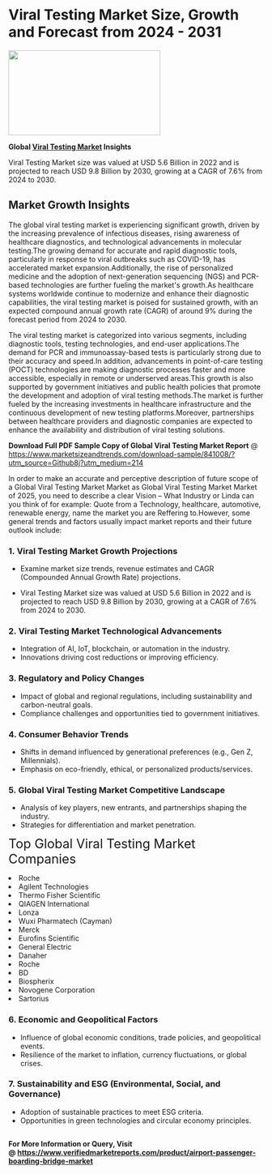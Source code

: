 <H1>Viral Testing Market Size, Growth and Forecast from 2024 - 2031</H1><img class="aligncenter size-medium wp-image-584254" src="https://thirdeyenews.in/wp-content/uploads/2024/09/Global-Market-Research-300x168.jpeg" alt="" width="300" height="168" /><p><strong>Global&nbsp;<a href="https://www.marketsizeandtrends.com/download-sample/841008/?utm_source=Github8j?utm_medium=214">Viral Testing Market</a> Insights</strong></p><p>Viral Testing Market size was valued at USD 5.6 Billion in 2022 and is projected to reach USD 9.8 Billion by 2030, growing at a CAGR of 7.6% from 2024 to 2030.</p><p><h2>Market Growth Insights</h2> <p>The global viral testing market is experiencing significant growth, driven by the increasing prevalence of infectious diseases, rising awareness of healthcare diagnostics, and technological advancements in molecular testing.The growing demand for accurate and rapid diagnostic tools, particularly in response to viral outbreaks such as COVID-19, has accelerated market expansion.Additionally, the rise of personalized medicine and the adoption of next-generation sequencing (NGS) and PCR-based technologies are further fueling the market's growth.As healthcare systems worldwide continue to modernize and enhance their diagnostic capabilities, the viral testing market is poised for sustained growth, with an expected compound annual growth rate (CAGR) of around 9% during the forecast period from 2024 to 2030.</p> <p>The viral testing market is categorized into various segments, including diagnostic tools, testing technologies, and end-user applications.The demand for PCR and immunoassay-based tests is particularly strong due to their accuracy and speed.In addition, advancements in point-of-care testing (POCT) technologies are making diagnostic processes faster and more accessible, especially in remote or underserved areas.This growth is also supported by government initiatives and public health policies that promote the development and adoption of viral testing methods.The market is further fueled by the increasing investments in healthcare infrastructure and the continuous development of new testing platforms.Moreover, partnerships between healthcare providers and diagnostic companies are expected to enhance the availability and distribution of viral testing solutions.<p><span class=""><strong>Download Full PDF Sample Copy of Global Viral Testing Market Report</strong> @ <a href="https://www.marketsizeandtrends.com/download-sample/841008/?utm_source=Github8j?utm_medium=214" target="_blank">https://www.marketsizeandtrends.com/download-sample/841008/?utm_source=Github8j?utm_medium=214</a></span></p><p>In order to make an accurate and perceptive description of future scope of a Global&nbsp;Viral Testing Market Market as Global&nbsp;Viral Testing Market Market of 2025, you need to describe a clear Vision &ndash; What Industry or Linda can you think of for example: Quote from a Technology, healthcare, automotive, renewable energy, name the market you are Reffering to.However, some general trends and factors usually impact market reports and their future outlook include:</p><h3>1.&nbsp;<strong>Viral Testing Market Growth Projections</strong></h3><ul><li>Examine market size trends, revenue estimates and CAGR (Compounded Annual Growth Rate) projections.</li><li><p>Viral Testing Market size was valued at USD 5.6 Billion in 2022 and is projected to reach USD 9.8 Billion by 2030, growing at a CAGR of 7.6% from 2024 to 2030.</p></li></ul><h3>2.&nbsp;<strong>Viral Testing Market Technological Advancements</strong></h3><ul><li>Integration of AI, IoT, blockchain, or automation in the industry.</li><li>Innovations driving cost reductions or improving efficiency.</li></ul><h3>3.&nbsp;<strong>Regulatory and Policy Changes</strong></h3><ul><li>Impact of global and regional regulations, including sustainability and carbon-neutral goals.</li><li>Compliance challenges and opportunities tied to government initiatives.</li></ul><h3>4.&nbsp;<strong>Consumer Behavior Trends</strong></h3><ul><li>Shifts in demand influenced by generational preferences (e.g., Gen Z, Millennials).</li><li>Emphasis on eco-friendly, ethical, or personalized products/services.</li></ul><h3>5.&nbsp;<strong>Global Viral Testing Market Competitive Landscape</strong></h3><ul><li>Analysis of key players, new entrants, and partnerships shaping the industry.</li><li>Strategies for differentiation and market penetration.</li></ul><p data-pm-slice="1 1 []"><span style="color: inherit; font-family: inherit; font-size: 25px;">Top Global Viral Testing Market Companies</span></p><div class="" data-test-id=""><p><li>Roche</li><li> Agilent Technologies</li><li> Thermo Fisher Scientific</li><li> QIAGEN International</li><li> Lonza</li><li> Wuxi Pharmatech (Cayman)</li><li> Merck</li><li> Eurofins Scientific</li><li> General Electric</li><li> Danaher</li><li> Roche</li><li> BD</li><li> Biospherix</li><li> Novogene Corporation</li><li> Sartorius</li></p></div><h3>6.&nbsp;<strong>Economic and Geopolitical Factors</strong></h3><ul><li>Influence of global economic conditions, trade policies, and geopolitical events.</li><li>Resilience of the market to inflation, currency fluctuations, or global crises.</li></ul><h3>7.&nbsp;<strong>Sustainability and ESG (Environmental, Social, and Governance)</strong></h3><ul><li>Adoption of sustainable practices to meet ESG criteria.</li><li>Opportunities in green technologies and circular economy principles.</li></ul><h2><strong style="font-size: 14px;">For More Information or Query, Visit @&nbsp;</strong><a style="background-color: #ffffff; font-size: 14px;" href="https://www.marketsizeandtrends.com/report/viral-testing-market/" target="_blank">https://www.verifiedmarketreports.com/product/airport-passenger-boarding-bridge-market</a></h2>